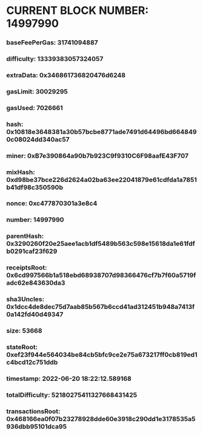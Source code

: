 # CURRENT BLOCK NUMBER: 14997990

### baseFeePerGas: 31741094887
### difficulty: 13339383057324057
### extraData: 0x346861736820476d6248
### gasLimit: 30029295
### gasUsed: 7026661
### hash: 0x10818e3648381a30b57bcbe8771ade7491d64496bd6648490c08024dd340ac57
### miner: 0xB7e390864a90b7b923C9f9310C6F98aafE43F707
### mixHash: 0xd98be37bce226d2624a02ba63ee22041879e61cdfda1a7851b41df98c350590b
### nonce: 0xc477870301a3e8c4
### number: 14997990
### parentHash: 0x3290260f20e25aee1acb1df5489b563c598e15618da1e61fdfb0291caf23f629
### receiptsRoot: 0x6cd997566b1a518ebd68938707d98366476cf7b7f60a5719fadc62e843630da3
### sha3Uncles: 0x1dcc4de8dec75d7aab85b567b6ccd41ad312451b948a7413f0a142fd40d49347
### size: 53668
### stateRoot: 0xef23f944e564034be84cb5bfc9ce2e75a673217ff0cb819ed1c4bcd12c751ddb
### timestamp: 2022-06-20 18:22:12.589168
### totalDifficulty: 52180275411327668431425
### transactionsRoot: 0x468166ea0f07b23278928dde60e3918c290dd1e3178535a5936dbb95101dca95
